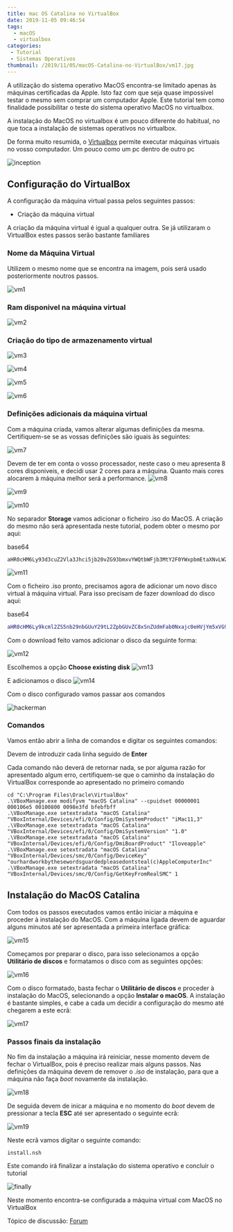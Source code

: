 ```yaml
---
title: mac OS Catalina no VirtualBox
date: 2019-11-05 09:46:54
tags: 
  - macOS
  - virtualbox
categories: 
 - Tutorial
 - Sistemas Operativos
thumbnail: /2019/11/05/macOS-Catalina-no-VirtualBox/vm17.jpg
---
```


A utilização do sistema operativo MacOS encontra-se limitado apenas às máquinas certificadas da Apple.
Isto faz com que seja quase impossivel testar o mesmo sem comprar um computador Apple.
Este tutorial tem como finalidade possibilitar o teste do sistema operativo MacOS no virtualbox.
<!-- more -->
A instalação do MacOS no virtualbox é um pouco diferente do habitual, no que toca a instalação de sistemas operativos no virtualbox.

De forma muito resumida, o [Virtualbox](https://www.virtualbox.org/) permite executar máquinas virtuais no vosso computador.
Um pouco como um pc dentro de outro pc

![inception](inception.jpg)

## Configuração do VirtualBox

A configuração da máquina virtual passa pelos seguintes passos:

* Criação da máquina virtual

A criação da máquina virtual é igual a qualquer outra.
Se já utilizaram o VirtualBox estes passos serão bastante familiares

### Nome da Máquina Virtual
Utilizem o mesmo nome que se encontra na imagem, pois será usado posteriormente noutros passos.

![vm1](vm1.jpg)

### Ram disponivel na máquina virtual
![vm2](vm2.jpg)
### Criação do tipo de armazenamento virtual
![vm3](vm3.jpg)

![vm4](vm4.jpg)

![vm5](vm5.jpg)

![vm6](vm6.jpg)

### Definições adicionais da máquina virtual
Com a máquina criada, vamos alterar algumas definições da mesma.
Certifiquem-se se as vossas definições são iguais às seguintes:

![vm7](vm7.jpg)

Devem de ter em conta o vosso processador, neste caso o meu apresenta 8 cores disponiveis, e decidi usar 2 cores para a máquina.
Quanto mais cores alocarem à máquina melhor será a performance.
![vm8](vm8.jpg)

![vm9](vm9.jpg)

![vm10](vm10.jpg)

No separador **Storage** vamos adicionar o ficheiro .iso do MacOS.
A criação do mesmo não será apresentada neste tutorial, podem obter o mesmo por aqui:

base64
```shell
aHR0cHM6Ly93d3cuZ2Vla3Jhci5jb20vZG93bmxvYWQtbWFjb3MtY2F0YWxpbmEtaXNvLWZvci12bXdhcmUtdmlydHVhbGJveC8=
```

![vm11](vm11.jpg)

Com o ficheiro .iso pronto, precisamos agora de adicionar um novo disco virtual à máquina virtual.
Para isso precisam de fazer download do disco aqui:

base64
```bash
aHR0cHM6Ly9kcml2ZS5nb29nbGUuY29tL2ZpbGUvZC8xSnZUdmFab0Nxajc0eHVjYm5xVG9XeUVWbWpTNzNGU2Qvdmlldz91c3A9c2hhcmluZw==
```

Com o download feito vamos adicionar o disco da seguinte forma:

![vm12](vm12.jpg)

Escolhemos a opção **Choose existing disk**
![vm13](vm13.jpg)

E adicionamos o disco
![vm14](vm14.jpg)

Com o disco configurado vamos passar aos comandos 

![hackerman](hackerman.png)

### Comandos

Vamos então abrir a linha de comandos e digitar os seguintes comandos:

Devem de introduzir cada linha seguido de **Enter**

Cada comando não deverá de retornar nada, se por alguma razão for apresentado algum erro, certifiquem-se que o caminho da instalação do VirtualBox corresponde ao apresentado no primeiro comando

```shell
cd "C:\Program Files\Oracle\VirtualBox"
.\VBoxManage.exe modifyvm "macOS Catalina" --cpuidset 00000001 000106e5 00100800 0098e3fd bfebfbff
.\VBoxManage.exe setextradata "macOS Catalina" "VBoxInternal/Devices/efi/0/Config/DmiSystemProduct" "iMac11,3"
.\VBoxManage.exe setextradata "macOS Catalina" "VBoxInternal/Devices/efi/0/Config/DmiSystemVersion" "1.0"
.\VBoxManage.exe setextradata "macOS Catalina" "VBoxInternal/Devices/efi/0/Config/DmiBoardProduct" "Iloveapple"
.\VBoxManage.exe setextradata "macOS Catalina" "VBoxInternal/Devices/smc/0/Config/DeviceKey" "ourhardworkbythesewordsguardedpleasedontsteal(c)AppleComputerInc"
.\VBoxManage.exe setextradata "macOS Catalina" "VBoxInternal/Devices/smc/0/Config/GetKeyFromRealSMC" 1
```

## Instalação do MacOS Catalina

Com todos os passos executados vamos então iniciar a máquina e proceder à instalação do MacOS.
Com a máquina ligada devem de aguardar alguns minutos até ser apresentada a primeira interface gráfica:

![vm15](vm15.jpg)

Começamos por preparar o disco, para isso selecionamos a opção **Utilitário de discos** e formatamos o disco com as seguintes opções:

![vm16](vm16.jpg)

Com o disco formatado, basta fechar o **Utilitário de discos** e proceder à instalação do MacOS, selecionando a opção **Instalar o macOS**.
A instalação é bastante simples, e cabe a cada um decidir a configuração do mesmo até chegarem a este ecrã:

![vm17](vm17.jpg)

### Passos finais da instalação

No fim da instalação a máquina irá reiniciar, nesse momento devem de fechar o VirtualBox, pois é preciso realizar mais alguns passos.
Nas definições da máquina devem de remover o *.iso* de instalação, para que a máquina não faça *boot* novamente da instalação.

![vm18](vm18.jpg)

De seguida devem de inicar a máquina e no momento do *boot* devem de pressionar a tecla **ESC** até ser apresentado o seguinte ecrã:

![vm19](vm19.jpg)

Neste ecrã vamos digitar o seguinte comando:

```shell
install.nsh
```

Este comando irá finalizar a instalação do sistema operativo e concluir o tutorial

![finally](finally.jpg)

Neste momento encontra-se configurada a máquina virtual com MacOS no VirtualBox

Tópico de discussão: [Forum](https://forum.packagedroid.com/t/mac-os-catalina-no-virtualbox/14)